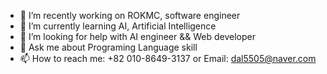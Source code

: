 
- 🔭 I’m recently working on ROKMC, software engineer
- 🌱 I’m currently learning AI, Artificial Intelligence
- 🤔 I’m looking for help with AI engineer && Web developer
- 💬 Ask me about Programing Language skill
- 📫 How to reach me: +82 010-8649-3137 or Email: dal5505@naver.com

